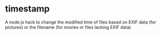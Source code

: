 # timestamp
A node.js hack to change the modified time of files based on EXIF data (for pictures) or the filename (for movies or files lacking EXIF data)
